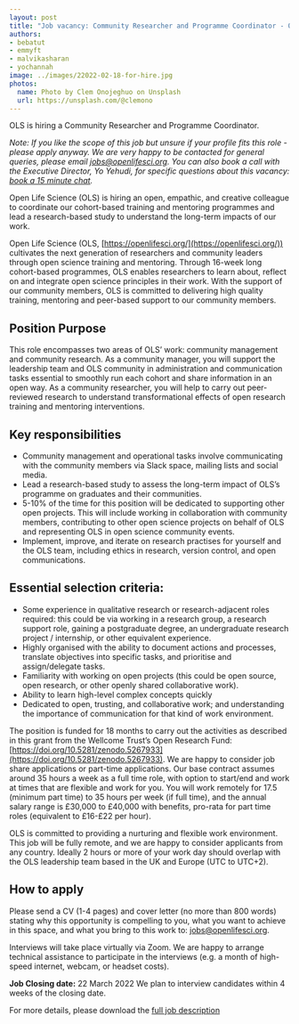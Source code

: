 ```yaml
---
layout: post
title: "Job vacancy: Community Researcher and Programme Coordinator - OLS is hiring!"
authors:
- bebatut
- emmyft
- malvikasharan
- yochannah
image: ../images/22022-02-18-for-hire.jpg
photos:
  name: Photo by Clem Onojeghuo on Unsplash
  url: https://unsplash.com/@clemono
---
```


OLS is hiring a Community Researcher and Programme Coordinator.

_Note: If you like the scope of this job but unsure if your profile fits this role - please apply anyway. We are very happy to be contacted for general queries, please email jobs@openlifesci.org. You can also book a call with the Executive Director, Yo Yehudi, for specific questions about this vacancy: [book a 15 minute chat](https://calendly.com/yo-yehudi/ols-chat-with-yo?month=2022-02)._

Open Life Science (OLS) is hiring an open, empathic, and creative colleague to coordinate  our cohort-based training and mentoring programmes and lead a research-based study to understand the long-term impacts of our work.

Open Life Science (OLS, [https://openlifesci.org/](https://openlifesci.org/)) cultivates the next generation of researchers and community leaders through open science training and mentoring. Through 16-week long cohort-based programmes, OLS enables researchers to learn about, reflect on and integrate open science principles in their work. With the support of our community members, OLS is committed to delivering high quality training, mentoring and peer-based support to our community members.

## Position Purpose

This role encompasses two areas of OLS’ work: community management and community research. As a community manager, you will support the leadership team and OLS community in administration and communication tasks essential to smoothly run each cohort and share information in an open way. As a community researcher, you will help to carry out peer-reviewed research to understand transformational effects of open research training and mentoring interventions.
## Key responsibilities
- Community management and operational tasks involve communicating with the community members via Slack space, mailing lists and social media.
- Lead a research-based study to assess the long-term impact of OLS’s programme on graduates and their communities.
- 5-10% of the time for this position will be dedicated to supporting other open projects. This will include working in collaboration with community members, contributing to other open science projects on behalf of OLS and representing OLS in open science community events.
- Implement, improve, and iterate on research practises for yourself and the OLS team, including ethics in research, version control, and open communications.

## Essential selection criteria:
- Some experience in qualitative research or research-adjacent roles required: this could be via working in a research group, a research support role, gaining a postgraduate degree, an undergraduate research project / internship, or other equivalent experience.
- Highly organised with the ability to document actions and processes, translate objectives into specific tasks, and prioritise and assign/delegate tasks.
- Familiarity with working on open projects (this could be open source, open research, or other openly shared collaborative work).
- Ability to learn high-level complex concepts quickly
- Dedicated to open, trusting, and collaborative work; and understanding the importance of communication for that kind of work environment.

The position is funded for 18 months to carry out the activities as described in this grant from the Wellcome Trust’s Open Research Fund: [https://doi.org/10.5281/zenodo.5267933](https://doi.org/10.5281/zenodo.5267933). We are happy to consider job share applications or part-time applications. Our base contract assumes around 35 hours a week as a full time role, with option to start/end and work at times that are flexible and work for you. You will work remotely for 17.5 (minimum part time) to 35 hours per week (if full time), and the annual salary range is £30,000 to £40,000 with benefits, pro-rata for part time roles (equivalent to £16-£22 per hour).

OLS is committed to providing a nurturing and flexible work environment. This job will be fully remote, and we are happy to consider applicants from any country. Ideally 2 hours or more of your work day should overlap with the OLS leadership team based in the UK and Europe (UTC to UTC+2).

## How to apply
Please send a CV (1-4 pages) and cover letter (no more than 800 words) stating why this opportunity is compelling to you, what you want to achieve in this space, and what you bring to this work to: jobs@openlifesci.org.

Interviews will take place virtually via Zoom. We are happy to arrange technical assistance to participate in the interviews (e.g. a month of high-speed internet, webcam, or headset costs).

**Job Closing date:** 22 March 2022
We plan to interview candidates within 4 weeks of the closing date.

For more details, please download the [full job description](../images/2022-WT-OLS-Job-Description.pdf)
